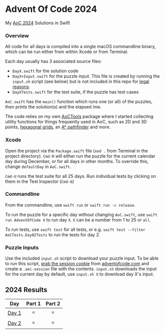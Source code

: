 # Advent Of Code 2024

My [AoC 2024](https://adventofcode.com/2024) Solutions in Swift

### Overview

All code for all days is compiled into a single macOS commandline binary, which can be run either from within Xcode or from Terminal.

Each day usually has 3 associated source files: 

* `DayX.swift` for the solution code
* `DayX+Input.swift` for the puzzle input. This file is created by running the `input.sh` script (see below) but is not included in this repo for [legal reasons](https://www.reddit.com/r/adventofcode/wiki/faqs/copyright/inputs).
* `DayXTests.swift` for the test suite, if the puzzle has test cases

`AoC.swift` has the `main()` function which runs one (or all) of the puzzles, then prints the solution(s) and the elapsed ime.

The code relies on my own [AoCTools](https://github.com/gereons/AoCTools) package where I started collecting utility functions for things frequently used in AoC, such as 2D and 3D points, [hexagonal grids](https://www.redblobgames.com/grids/hexagons/), an [A\* pathfinder](https://en.wikipedia.org/wiki/A*_search_algorithm) and more.

### Xcode

Open the project via the `Package.swift` file (`xed .` from Terminal in the project directory). `Cmd-R` will either run the puzzle for the current calendar day during December, or for all days in other months. To override this, change `defaultDay` in `AoC.swift`.

`Cmd-U` runs the test suite for all 25 days. Run individual tests by clicking on them in the Test Inspector (`Cmd-6`)

### Commandline

From the commandline, use `swift run` or `swift run -c release`. 

To run the puzzle for a specific day without changing `AoC.swift`, use `swift run AdventOfCode X` to run day `X`. `X` can be a number from 1 to 25 or `all`.

To run tests, use `swift test` for all tests, or e.g. `swift test --filter AoCTests.Day02Tests` to run the tests for day 2.

### Puzzle Inputs

Use the included `input.sh` script to download your puzzle input. To be able to run this script, [grab the session cookie](https://www.reddit.com/r/adventofcode/comments/a2vonl/how_to_download_inputs_with_a_script/) from [adventofcode.com](https://adventofcode.com) and create a `.aoc-session` file with the contents. `input.sh` downloads the input for the current day by default, use `input.sh X` to download day X's input.

<!--- advent_readme_stars table --->
## 2024 Results

| Day | Part 1 | Part 2 |
| :---: | :---: | :---: |
| [Day 1](https://adventofcode.com/2024/day/1) | ⭐ | ⭐ |
| [Day 2](https://adventofcode.com/2024/day/2) | ⭐ | ⭐ |
<!--- advent_readme_stars table --->
